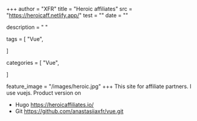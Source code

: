 +++
author = "XFR"
title = "Heroic affiliates"
src = "https://heroicaff.netlify.app/"
test = ""
date = ""

description = " "

tags = [
    "Vue",
   
]

categories = [
    "Vue",
   
]


feature_image = "/images/heroic.jpg"
+++
This site for affiliate partners. I use vuejs. Product version on 
- Hugo https://heroicaffiliates.io/
- Git https://github.com/anastasiiaxfr/vue.git
<!--more-->
